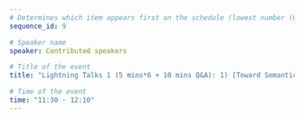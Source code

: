```yaml
---
# Determines which item appears first on the schedule (lowest number (0) appears first)
sequence_id: 9

# Speaker name
speaker: Contributed speakers

# Title of the event
title: "Lightning Talks 1 (5 mins*6 + 10 mins Q&A): 1) [Toward Semantic Scene Understanding for Fine-Grained 3D Modeling of Plants 2) Privacy-Preserving Deep Models for Plant Stress Phenotyping 3)CLAWS: Contrastive Learning with hard Attention and Weak Supervision 4) Channel Randomisation with Domain Control for Effective Representation Learning of Visual Anomalies in Strawberries  5) Simultaneously Predicting Multiple Plant Traits from Multiple Sensors using Deformable CNN Regression]"

# Time of the event
time: "11:30 - 12:10"
---
```

